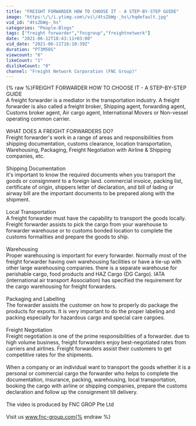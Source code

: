 ```yaml
---
title: "FREIGHT FORWARDER HOW TO CHOOSE IT - A STEP-BY-STEP GUIDE"
image: "https:\/\/i.ytimg.com\/vi\/4tsZbWg-_hs\/hqdefault.jpg"
vid_id: "4tsZbWg-_hs"
categories: "People-Blogs"
tags: ["freight forwarder","fncgroup","freightnetwork"]
date: "2021-06-12T18:43:11+03:00"
vid_date: "2021-06-11T16:10:39Z"
duration: "PT3M50S"
viewcount: "6"
likeCount: "1"
dislikeCount: "0"
channel: "Freight Network Corporation (FNC Group)"
---
```

{% raw %}FREIGHT FORWARDER HOW TO CHOOSE IT - A STEP-BY-STEP GUIDE<br />A freight forwarder is a mediator in the transportation industry. A freight forwarder is also called a freight broker, Shipping agent, forwarding agent, Customs broker agent, Air cargo agent, International Movers or Non-vessel operating common carrier. <br /><br />WHAT DOES A FREIGHT FORWARDERS DO?<br />Freight forwarder's work in a range of areas and responsibilities from shipping documentation, customs clearance, location transportation, Warehousing, Packaging, Freight Negotiation with Airline &amp; Shipping companies, etc. <br /><br />Shipping Documentation <br /> it's important to know the required documents when you transport the goods or consignment to a foreign land. commercial invoice, packing list, certificate of origin, shippers letter of declaration, and bill of lading or airway bill are the important documents to be prepared along with the shipment.<br /><br /> Local Transportation <br /> A freight forwarder must have the capability to transport the goods locally. Freight forwarder assists to pick the cargo from your warehouse to forwarder warehouse or to customs bonded location to complete the customs formalities and prepare the goods to ship.<br /><br />Warehousing <br />Proper warehousing is important for every forwarder. Normally most of the freight forwarder having own warehousing facilities or have a tie-up with other large warehousing companies. there is a separate warehouse for perishable cargo, food products and HAZ Cargo (DG Cargo). IATA (international air transport Association) has specified the requirement for the cargo warehousing for freight forwarders.<br /><br />Packaging and Labelling<br /> The forwarder assists the customer on how to properly do package the products for exports. It is very important to do the proper labeling and packing especially for hazardous cargo and special care cargoes. <br /><br />Freight Negotiation <br />Freight negotiation is one of the prime responsibilities of a forwarder. due to high volume business, freight forwarders enjoy best-negotiated rates from carriers and airlines. Freight forwarders assist their customers to get competitive rates for the shipments.<br /><br />When a company or an individual want to transport the goods whether it is a personal or commercial cargo the forwarder who helps to complete the documentation, insurance, packing, warehousing, local transportation, booking the cargo with airline or shipping companies, prepare the customs declaration and follow up the consignment till delivery.<br /><br />The video is produced by FNC GROP Pte Ltd <br /><br />Visit us www.fnc-group.com{% endraw %}
